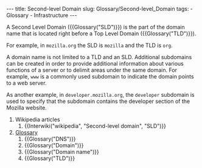 --- title: Second-level Domain slug: Glossary/Second-level\_Domain tags: - Glossary - Infrastructure ---

A Second Level Domain ({{Glossary("SLD")}}) is the part of the domain name that is located right before a Top Level Domain ({{Glossary("TLD")}}).

For example, in `mozilla.org` the SLD is `mozilla` and the TLD is `org`.

A domain name is not limited to a TLD and an SLD. Additional subdomains can be created in order to provide additional information about various functions of a server or to delimit areas under the same domain. For example, `www` is a commonly used subdomain to indicate the domain points to a web server.

As another example, in `developer.mozilla.org`, the `developer` subdomain is used to specify that the subdomain contains the developer section of the Mozilla website.

1.  Wikipedia articles
    1.  {{Interwiki("wikipedia", "Second-level domain", "SLD")}}
2.  [Glossary](/en-US/docs/Glossary)
    1.  {{Glossary("DNS")}}
    2.  {{Glossary("Domain")}}
    3.  {{Glossary("Domain name")}}
    4.  {{Glossary("TLD")}}
